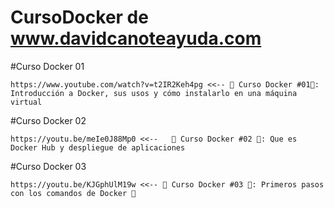 # CursoDocker de www.davidcanoteayuda.com

#Curso Docker 01

    https://www.youtube.com/watch?v=t2IR2Keh4pg <<-- 🐳 Curso Docker #01🐳: Introducción a Docker, sus usos y cómo instalarlo en una máquina virtual

#Curso Docker 02

    https://youtu.be/meIe0J88Mp0 <<--   🐳 Curso Docker #02 🐳: Que es Docker Hub y despliegue de aplicaciones

#Curso Docker 03

    https://youtu.be/KJGphUlM19w <<-- 🐳 Curso Docker #03 🐳: Primeros pasos con los comandos de Docker 🚀

    
